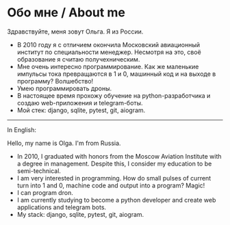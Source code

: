 # Обо мне / About me

Здравствуйте, меня зовут Ольга. Я из России.

+ В 2010 году я с отличием окончила Московский авиационный институт по специальности менеджер. Несмотря на это, своё образование я считаю получехническим.
+ Мне очень интересно программирование. Как же маленькие импульсы тока превращаются в 1 и 0, машинный код и на выходе в программу? Волшебство!
+ Умею программировать дроны.
+ В настоящее время прохожу обучение на python-разработчика и создаю web-приложения и telegram-боты.
+ Мой стек: django, sqlite, pytest, git, aiogram.

---
In English:

Hello, my name is Olga. I'm from Russia.

+ In 2010, I graduated with honors from the Moscow Aviation Institute with a degree in management. Despite this, I consider my education to be semi-technical.
+ I am very interested in programming. How do small pulses of current turn into 1 and 0, machine code and output into a program? Magic!
+ I can program dron.
+ I am currently studying to become a python developer and create web applications and telegram bots.
+ My stack: django, sqlite, pytest, git, aiogram.
